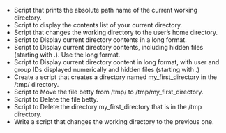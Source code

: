 * Script that prints the absolute path name of the current working directory.
* Script to display the contents list of your current directory.
* Script that changes the working directory to the user’s home directory.
* Script to Display current directory contents in a long format.
* Script to Display current directory contents, including hidden files (starting with .). Use the long format.
* Script to Display current directory content in long format, with user and group IDs displayed numerically and hidden files (starting with .)
* Create a script that creates a directory named my_first_directory in the /tmp/ directory.
* Script to Move the file betty from /tmp/ to /tmp/my_first_directory.
* Script to Delete the file betty.
* Script to Delete the directory my_first_directory that is in the /tmp directory.
* Write a script that changes the working directory to the previous one.
